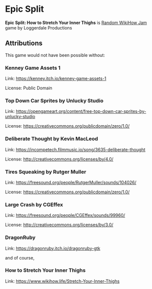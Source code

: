 # Epic Split
**Epic Split: How to Stretch Your Inner Thighs** is [Random WikiHow Jam](https://itch.io/jam/random-wikihow-jam) game by Loggerdale Productions

## Attributions
This game would not have been possible without:

### Kenney Game Assets 1
Link: https://kenney.itch.io/kenney-game-assets-1

License: Public Domain

### Top Down Car Sprites by Unlucky Studio
Link: https://opengameart.org/content/free-top-down-car-sprites-by-unlucky-studio

License: https://creativecommons.org/publicdomain/zero/1.0/

### Deliberate Thought by Kevin MacLeod
Link: https://incompetech.filmmusic.io/song/3635-deliberate-thought

License: http://creativecommons.org/licenses/by/4.0/

### Tires Squeaking by Rutger Muller
Link: https://freesound.org/people/RutgerMuller/sounds/104026/

License: https://creativecommons.org/publicdomain/zero/1.0/

### Large Crash by CGEffex
Link: https://freesound.org/people/CGEffex/sounds/99960/

License: http://creativecommons.org/licenses/by/3.0/

### DragonRuby
Link: https://dragonruby.itch.io/dragonruby-gtk

and of course, 

### How to Stretch Your Inner Thighs
Link: https://www.wikihow.life/Stretch-Your-Inner-Thighs

